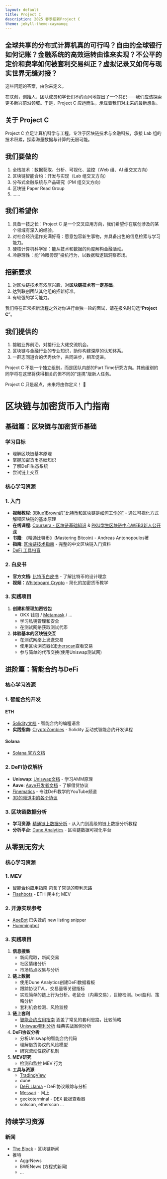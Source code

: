 ```yaml
---
layout: default
title: Project C
description: 2025 春季招新Project C
theme: jekyll-theme-caymanqq
---
```


## 全球共享的分布式计算机真的可行吗？自由的全球银行如何记账？金融系统的高效运转由谁来实现？不公平的定价和费率如何被套利交易纠正？虚拟记录又如何与现实世界无缝对接？

这些问题的答案，由你来定义。

在联创，创始人、团队成员和学长们不约而同地提出了一个共识——我们应该探索更多新兴前沿领域。于是，Project C 应运而生，承载着我们对未来的最新想象。

## 关于 Project C

Project C 立足计算机科学与工程，专注于区块链技术与金融科技，承接 Lab 组的技术积累，探索海量数据与计算的无限可能。

## 我们要做的

1. 全栈技术：数据获取、分析、可视化、监控（Web 组、AI 组交叉方向）
2. 区块链智能合约：开发与实现（Lab 组交叉方向）
3. 分布式金融系统与产品研究（PM 组交叉方向）
4. 区块链 Paper Read Group
5. ……

## 我们希望你

1. 具备一技之长：Project C 是一个交叉应用方向，我们希望你在联创涉及的某个领域有深入的经验。
2. 对社会经济运作充满好奇：愿意包容新生事物，并具备出色的信息检索与学习能力。
3. 硬核计算机科学家：能从技术和数据的角度解构金融活动。
4. 冷静理性：能"冷眼旁观"投机行为，以数据和逻辑洞察市场。

## 招新要求

1. 对区块链技术有浓厚兴趣，对**区块链技术有一定基础**。
2. 达到联创团队其他组的招新标准。
3. 有较强的学习能力。

我们将在正常招新流程之外对你进行单独一轮的面试，请在报名时勾选“**Project C**”。

## 我们提供的

1. 接触业界前沿，对接行业大佬交流机会。
2. 区块链与金融行业的专业知识，助你构建深厚的认知体系。
3. 一群志同道合的优秀伙伴，共同进步，相互促进。

Project C 不是一个独立组别，而是团队内部的Part Time研究方向。其他组别的同学将在这里将获得相关的但不同的"连携"版新人任务。

Project C 只是起点，未来将由你定义！ 🚀

# 区块链与加密货币入门指南

## 基础篇：区块链与加密货币基础

### 学习目标

- 理解区块链基本原理
- 掌握加密货币基础知识
- 了解DeFi生态系统
- 尝试链上交互

### 核心学习资源

### 1. 入门

- **视频教程**: [3Blue1Brown的"比特币和区块链是如何工作的"](https://www.youtube.com/watch?v=bBC-nXj3Ng4) - 通过可视化方式解释区块链的基本原理
- **在线课程**: [Coursera - 区块链基础知识](https://www.coursera.org/learn/blockchain-basics) & [PKU学生区块链中心WEB3新人公开课](https://space.bilibili.com/586660955/lists/894352)
- **书籍**: 《精通比特币》(Mastering Bitcoin) - Andreas Antonopoulos著
- **指南**: [区块链技术指南](https://yeasy.gitbook.io/blockchain_guide/) - 完整的中文区块链入门资料
- [DeFi 工具扫盲](https://www.youtube.com/watch?v=HNDkNXD0m20) 

### 2. 白皮书

- **官方文档**: [比特币白皮书](https://bitcoin.org/bitcoin.pdf) - 了解比特币的设计理念
- **视频：**[Whiteboard Crypto](https://www.youtube.com/c/WhiteboardCrypto) - 简化的加密货币教学

### 3. 实践项目

1. **创建和管理加密钱包**
    - OKX 钱包  / [Metamask](https://metamask.io/) / ...
    - 学习私钥管理和安全
    - 在测试网络获取测试代币
2. **体验基本的区块链交互**
    - 在测试网络上发送交易
    - 使用区块浏览器如[Etherscan](https://etherscan.io/)查看交易
    - 参与简单的代币交换(使用Uniswap测试网)

## 进阶篇：智能合约与DeFi

### 核心学习资源

### 1. 智能合约开发

#### ETH

- [Solidity文档](https://docs.soliditylang.org/) - 智能合约的编程语言
- **实践指南**: [CryptoZombies](https://cryptozombies.io/) - Solidity 互动式智能合约开发课程

#### Solana

- [Solana 官方文档](https://solana.com/zh/docs)

### 2. DeFi协议解析

- **Uniswap**: [Uniswap文档](https://docs.uniswap.org/) - 学习AMM原理
- **Aave**: [Aave开发者文档](https://docs.aave.com/developers/) - 了解借贷协议
- [Finematics](https://www.youtube.com/c/Finematics) - 专注DeFi教学的YouTube频道
- [3D的频道中的各个协议](https://www.youtube.com/watch?v=HNDkNXD0m20)

### 3. 区块链数据分析

- **学习资源**: [精通链上数据分析](https://github.com/SixdegreeLab/MasteringChainAnalytics) - 从入门到高级的链上数据分析教程
- **分析平台**: [Dune Analytics](https://dune.com/) - 区块链数据可视化平台

## 从零到无穷大

### 核心学习资源

### 1. MEV

- [智能合约应用指南](https://github.com/33357/smartcontract-apps) 包含了常见的套利思路
- [Flashbots](https://docs.flashbots.net/) - ETH 民主化 MEV

### 2. 开源实现参考

- [ApeBot](https://github.com/duckdegen/apebot) 已失效的 new listing snipper
- [Hummingbot](https://hummingbot.io/)


### 3. 实践项目

1. **信息搜集**
    - 新闻爬取，新闻交易
    - 社区情绪分析
    - 市场热点收集与分析
2. **链上数据**
    - 使用Dune Analytics创建DeFi数据看板
    - 跟踪协议TVL、交易量等关键指标
    - 实现简单的链上行为分析。老鼠仓（内幕交易），巨鲸检测。bot盈利、策略分析
    - 套利机会检测、风险监控
3. **链上套利**
    - [智能合约应用指南](https://github.com/33357/smartcontract-apps) 涵盖了常见的套利思路，比较简略
    - [Uniswap套利分析](https://github.com/antaintan/uniswap-arbitrage-analysis) 经典实战案例分析
4. **DeFi协议分析**
    - 分析Uniswap的智能合约代码
    - 理解借贷协议的风险模型
    - 研究流动性挖矿机制
5. **MEV研究**
    - 检测和监控 MEV 行为
6. **工具与资源**:
    - [TradingView](https://www.tradingview.com/)
    - dune
    - [DeFi Llama](https://defillama.com/) - DeFi协议跟踪与分析
    - [Messari](https://messari.io/) - 同上
    - geckoterminal - DEX 数据查看器
    - solscan, etherscan ...

## 持续学习资源

### 新闻

- [The Block](https://www.theblock.co/) - 区块链新闻
- 推特
  - AggrNews
  - BWENews (方程式新闻)
  - ...